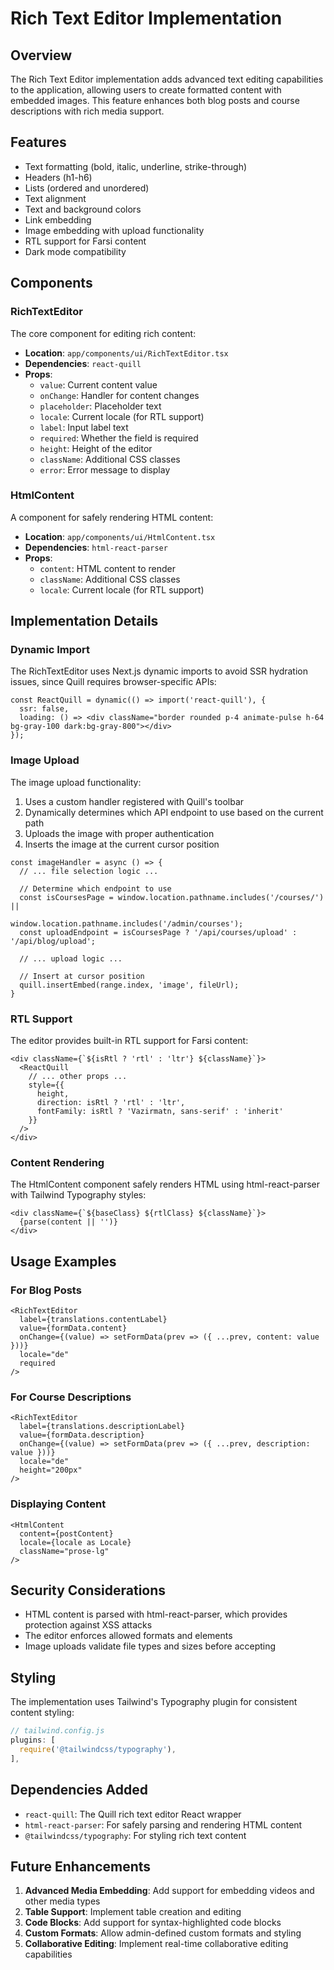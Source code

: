 # Rich Text Editor Implementation

## Overview

The Rich Text Editor implementation adds advanced text editing capabilities to the application, allowing users to create formatted content with embedded images. This feature enhances both blog posts and course descriptions with rich media support.

## Features

- Text formatting (bold, italic, underline, strike-through)
- Headers (h1-h6)
- Lists (ordered and unordered)
- Text alignment
- Text and background colors
- Link embedding
- Image embedding with upload functionality
- RTL support for Farsi content
- Dark mode compatibility

## Components

### RichTextEditor

The core component for editing rich content:

- **Location**: `app/components/ui/RichTextEditor.tsx`
- **Dependencies**: `react-quill`
- **Props**:
  - `value`: Current content value
  - `onChange`: Handler for content changes
  - `placeholder`: Placeholder text
  - `locale`: Current locale (for RTL support)
  - `label`: Input label text
  - `required`: Whether the field is required
  - `height`: Height of the editor
  - `className`: Additional CSS classes
  - `error`: Error message to display

### HtmlContent

A component for safely rendering HTML content:

- **Location**: `app/components/ui/HtmlContent.tsx`
- **Dependencies**: `html-react-parser`
- **Props**:
  - `content`: HTML content to render
  - `className`: Additional CSS classes
  - `locale`: Current locale (for RTL support)

## Implementation Details

### Dynamic Import

The RichTextEditor uses Next.js dynamic imports to avoid SSR hydration issues, since Quill requires browser-specific APIs:

```tsx
const ReactQuill = dynamic(() => import('react-quill'), {
  ssr: false,
  loading: () => <div className="border rounded p-4 animate-pulse h-64 bg-gray-100 dark:bg-gray-800"></div>
});
```

### Image Upload

The image upload functionality:

1. Uses a custom handler registered with Quill's toolbar
2. Dynamically determines which API endpoint to use based on the current path
3. Uploads the image with proper authentication
4. Inserts the image at the current cursor position

```tsx
const imageHandler = async () => {
  // ... file selection logic ...
  
  // Determine which endpoint to use
  const isCoursesPage = window.location.pathname.includes('/courses/') || 
                         window.location.pathname.includes('/admin/courses');
  const uploadEndpoint = isCoursesPage ? '/api/courses/upload' : '/api/blog/upload';
  
  // ... upload logic ...
  
  // Insert at cursor position
  quill.insertEmbed(range.index, 'image', fileUrl);
}
```

### RTL Support

The editor provides built-in RTL support for Farsi content:

```tsx
<div className={`${isRtl ? 'rtl' : 'ltr'} ${className}`}>
  <ReactQuill
    // ... other props ...
    style={{ 
      height, 
      direction: isRtl ? 'rtl' : 'ltr', 
      fontFamily: isRtl ? 'Vazirmatn, sans-serif' : 'inherit' 
    }}
  />
</div>
```

### Content Rendering

The HtmlContent component safely renders HTML using html-react-parser with Tailwind Typography styles:

```tsx
<div className={`${baseClass} ${rtlClass} ${className}`}>
  {parse(content || '')}
</div>
```

## Usage Examples

### For Blog Posts

```tsx
<RichTextEditor
  label={translations.contentLabel}
  value={formData.content}
  onChange={(value) => setFormData(prev => ({ ...prev, content: value }))}
  locale="de"
  required
/>
```

### For Course Descriptions

```tsx
<RichTextEditor
  label={translations.descriptionLabel}
  value={formData.description}
  onChange={(value) => setFormData(prev => ({ ...prev, description: value }))}
  locale="de"
  height="200px"
/>
```

### Displaying Content

```tsx
<HtmlContent
  content={postContent}
  locale={locale as Locale}
  className="prose-lg"
/>
```

## Security Considerations

- HTML content is parsed with html-react-parser, which provides protection against XSS attacks
- The editor enforces allowed formats and elements
- Image uploads validate file types and sizes before accepting

## Styling

The implementation uses Tailwind's Typography plugin for consistent content styling:

```js
// tailwind.config.js
plugins: [
  require('@tailwindcss/typography'),
],
```

## Dependencies Added

- `react-quill`: The Quill rich text editor React wrapper
- `html-react-parser`: For safely parsing and rendering HTML content
- `@tailwindcss/typography`: For styling rich text content

## Future Enhancements

1. **Advanced Media Embedding**: Add support for embedding videos and other media types
2. **Table Support**: Implement table creation and editing
3. **Code Blocks**: Add support for syntax-highlighted code blocks
4. **Custom Formats**: Allow admin-defined custom formats and styling
5. **Collaborative Editing**: Implement real-time collaborative editing capabilities 